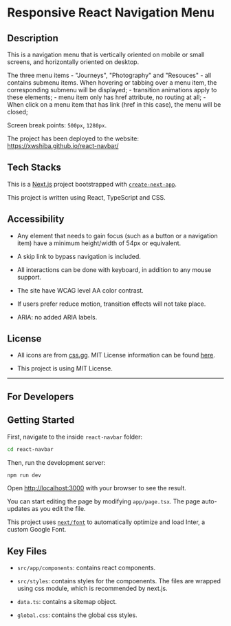 # Responsive React Navigation Menu

## Description

This is a navigation menu that is vertically oriented on mobile or small screens, and horizontally oriented on desktop.

The three menu items - "Journeys", "Photography" and "Resouces" 
    - all contains submenu items. When hovering or tabbing over a menu item, the corresponding submenu will be displayed;
    - transition animations apply to these elements;
    - menu item only has href attribute, no routing at all;
    - When click on a menu item that has link (href in this case), the menu will be closed;

Screen break points: `500px`, `1280px`.

The project has been deployed to the website: https://xwshiba.github.io/react-navbar/

## Tech Stacks
This is a [Next.js](https://nextjs.org/) project bootstrapped with [`create-next-app`](https://github.com/vercel/next.js/tree/canary/packages/create-next-app). 

This project is written using React, TypeScript and CSS.

## Accessibility

- Any element that needs to gain focus (such as a button or a navigation item) have a minimum height/width of 54px or equivalent.

-  A skip link to bypass navigation is included.

- All interactions can be done with keyboard, in addition to any mouse support.

- The site have WCAG level AA color contrast.

- If users prefer reduce motion, transition effects will not take place.

- ARIA: no added ARIA labels.

## License

- All icons are from [css.gg](https://css.gg/). MIT License information can be found [here](https://css.gg/doc/licence).

- This project is using MIT License.

---

## For Developers


## Getting Started

First, navigate to the inside `react-navbar` folder:

```bash
cd react-navbar
```

Then, run the development server:

```bash
npm run dev
```

Open [http://localhost:3000](http://localhost:3000) with your browser to see the result.

You can start editing the page by modifying `app/page.tsx`. The page auto-updates as you edit the file.

This project uses [`next/font`](https://nextjs.org/docs/basic-features/font-optimization) to automatically optimize and load Inter, a custom Google Font.

## Key Files
- `src/app/components`: contains react components.

- `src/styles`: contains styles for the compoenents. The files are wrapped using css module, which is recommended by next.js.

- `data.ts`: contains a sitemap object.

- `global.css`: contains the global css styles.
